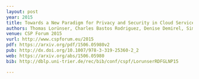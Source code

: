 ```yaml
---
layout: post
year: 2015
title: Towards a New Paradigm for Privacy and Security in Cloud Services
authors: Thomas Lorünser, Charles Bastos Rodriguez, Denise Demirel, Simone Fischer-Hübner, Thomas Groß, Thomas Länger, Mathieu Des Noes, Henrich Christopher Pöhls, Boris Rozenberg, Daniel Slamanig
venue: CSP Forum 2015
vurl: http://www.cspforum.eu/2015
pdf: https://arxiv.org/pdf/1506.05980v2
pub: http://dx.doi.org/10.1007/978-3-319-25360-2_2
web: https://arxiv.org/abs/1506.05980
bib: http://dblp.uni-trier.de/rec/bib/conf/cspf/LorunserRDFGLNP15

---
```


